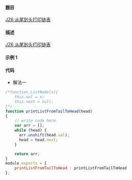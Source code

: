 #### 題目

[JZ6 从尾到头打印链表](https://www.nowcoder.com/practice/d0267f7f55b3412ba93bd35cfa8e8035?tpId=13&tqId=23278&ru=/practice/3194a4f4cf814f63919d0790578d51f3&qru=/ta/coding-interviews/question-ranking)

#### 描述

[JZ6 从尾到头打印链表](https://www.nowcoder.com/practice/d0267f7f55b3412ba93bd35cfa8e8035?tpId=13&tqId=23278&ru=/practice/3194a4f4cf814f63919d0790578d51f3&qru=/ta/coding-interviews/question-ranking)

#### 示例 1


#### 代码

- 解法一

```js
/*function ListNode(x){
    this.val = x;
    this.next = null;
}*/
function printListFromTailToHead(head)
{
    // write code here
    var arr = [];
    while (head) {
      arr.unshift(head.val);
      head = head.next;
    }

    return arr;
}
module.exports = {
    printListFromTailToHead : printListFromTailToHead
};
```
